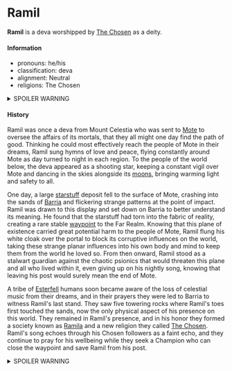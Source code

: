 # Ramil

**Ramil** is a deva worshipped by [The Chosen](../organizations/the-chosen/the-chosen.md) as a deity.

#### Information

- pronouns: he/his
- classification: deva
- alignment: Neutral
- religions: The Chosen

<details>
  <summary>SPOILER WARNING</summary>

  - pronouns: it/its
  - classification: corrupted deva / great old one
  - alignment: Chaotic Evil
  - aliases: Pyr'xhalz

</details>

#### History

Ramil was once a deva from Mount Celestia who was sent to [Mote](../mote/mote.md) to oversee the affairs of its mortals, that they all might one day find the path of good. Thinking he could most effectively reach the people of Mote in their dreams, Ramil sung hymns of love and peace, flying constantly around Mote as day turned to night in each region. To the people of the world below, the deva appeared as a shooting star, keeping a constant vigil over Mote and dancing in the skies alongside its [moons](../astronomy/moons/moons-of-mote.md), bringing warming light and safety to all.

One day, a large [starstuff](../artifacts/starstuff.md) deposit fell to the surface of Mote, crashing into the sands of [Barria](../mote/esterfell/barria.md) and flickering strange patterns at the point of impact. Ramil was drawn to this display and set down on Barria to better understand its meaning. He found that the starstuff had torn into the fabric of reality, creating a rare stable [waypoint](../lore/waypoints.md) to the Far Realm. Knowing that this plane of existence carried great potential harm to the people of Mote, Ramil flung his white cloak over the portal to block its corruptive influences on the world, taking these strange planar influences into his own body and mind to keep them from the world he loved so. From then onward, Ramil stood as a stalwart guardian against the chaotic psionics that would threaten this plane and all who lived within it, even giving up on his nightly song, knowing that leaving his post would surely mean the end of Mote.

A tribe of [Esterfell](../mote/esterfell/esterfell.md) humans soon became aware of the loss of celestial music from their dreams, and in their prayers they were led to Barria to witness Ramil's last stand. They saw five towering rocks where Ramil's toes first touched the sands, now the only physical aspect of his presence on this world. They remained in Ramil's presence, and in his honor they formed a society known as [Ramila](../societies/ramila.md) and a new religion they called [The Chosen](../organizations/the-chosen/the-chosen.md). Ramil's song echoes through his Chosen followers as a faint echo, and they continue to pray for his wellbeing while they seek a Champion who can close the waypoint and save Ramil from his post.

<details>
  <summary>SPOILER WARNING</summary>

  Ramil found that he could not indefinitely resist the strange energies emitting from this waypoint, and over time his mind was corrupted by a powerful entity from the Far Realm. This being was once known as Pyr'xhalz, but in possessing the form of a deva, it was able to take Ramil's name by devouring his mind and psyche, and thus it indelibly became Ramil in entirety and eternity, its identity newly rooted in the fabric of reality. The corrupted celestial was given new purpose, that it might act as an entry point to the Material Plane. Ramil soon realized that the Chosen who pledged fealty to it provided a powerful tether to the world of Mote, as starstuff fuels the power of gods through the collective belief of their followers. As Pyr'xhalz was now Ramil, that power was channeled directly to it, and in turn it could fuel its followers with strange psionic abilities while slowly poisoning their minds and waiting for a Champion of sufficient power to set it free upon the world.

</details>


